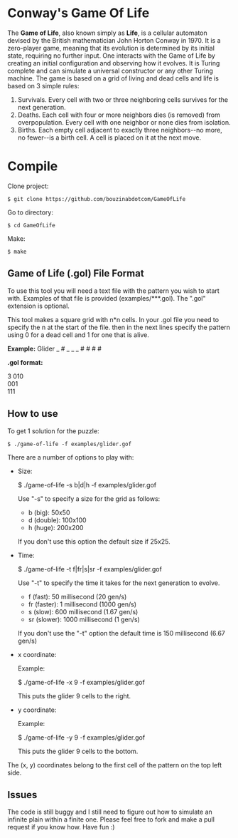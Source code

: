 # Conway's Game Of Life

The **Game of Life**, also known simply as **Life**, is a cellular automaton devised by the British mathematician  John Horton Conway in 1970. It is a zero-player game, meaning that its evolution is determined by its initial state, requiring no further input. One interacts with the Game of Life by creating an initial configuration and observing how it evolves. It is Turing complete and can simulate a universal constructor or any other Turing machine.
The game is based on a grid of living and dead cells and life is based on 3 simple rules:
1.  Survivals. Every cell with two or three neighboring cells survives for the next generation.
2.  Deaths. Each cell with four or more neighbors dies (is removed) from overpopulation. Every cell with one neighbor or none dies from isolation.
3.  Births. Each empty cell adjacent to exactly three neighbors--no more, no fewer--is a birth cell. A cell is placed on it at the next move.

# Compile

Clone project:

    $ git clone https://github.com/bouzinabdotcom/GameOfLife

Go to directory:

    $ cd GameOfLife
Make:

    $ make


## Game of Life (.gol) File Format

To use this tool you will need a text file with the pattern you wish to start with.
Examples of that file is provided (examples/***.gol). The ".gol" extension is optional.

This tool makes a square grid with n*n cells. 
In your .gol file you need to specify the n at the start of the file. then in the next lines specify the pattern using 0 for a dead cell and 1 for one that is alive.

**Example:** Glider 
_ # _
_ _ #
\# # #

**.gol format:** 
 
3
010  
001  
111  

## How to use

To get 1 solution for the puzzle: 

    $ ./game-of-life -f examples/glider.gof

There are a number of options to play with:

 - Size:

    $ ./game-of-life -s b|d|h -f examples/glider.gof

	Use "-s" to specify a size for the grid as follows:

	- b (big): 50x50
	- d (double): 100x100
	- h (huge): 200x200

	If you don't use this option the default size if 25x25.

 - Time: 

    $ ./game-of-life -t f|fr|s|sr -f examples/glider.gof

	Use "-t" to specify the time it takes for the next generation to evolve.
	

	 - f (fast): 50 millisecond (20 gen/s)
	 - fr (faster): 1 millisecond (1000 gen/s)
	 - s (slow): 600 millisecond (1.67 gen/s)
	 - sr (slower): 1000 millisecond (1 gen/s)

	If you don't use the "-t" option the default time is 150 millisecond (6.67 gen/s)

 - x coordinate:
 
	Example:
	
    $ ./game-of-life -x 9 -f examples/glider.gof

	This puts the glider 9 cells to the right.

- y coordinate:
 
	Example:
	
    $ ./game-of-life -y 9 -f examples/glider.gof

	This puts the glider 9 cells to the bottom.

The (x, y) coordinates belong to the first cell of the pattern on the top left side.



## Issues

The code is still buggy and I still need to figure out how to simulate an infinite plain within a finite one.
Please feel free to fork and make a pull request if you know how.
Have fun :)